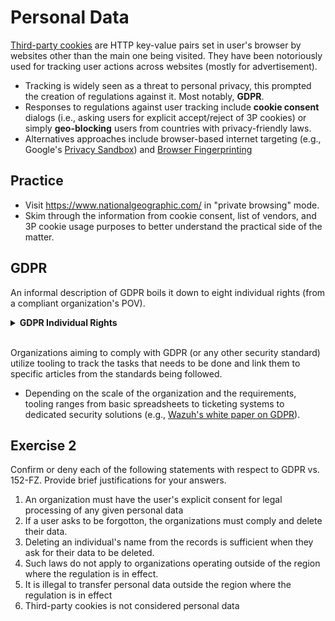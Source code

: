 # Personal Data

[Third-party cookies](https://en.wikipedia.org/wiki/Third-party_cookies) are HTTP key-value pairs set in user's browser by websites other than the main one being visited. They have been notoriously used for tracking user actions across websites (mostly for advertisement).

- Tracking is widely seen as a threat to personal privacy, this prompted the creation of regulations against it. Most notably, **GDPR**.
- Responses to regulations against user tracking include **cookie consent** dialogs (i.e., asking users for explicit accept/reject of 3P cookies) or simply **geo-blocking** users from countries with privacy-friendly laws.
- Alternatives approaches include browser-based internet targeting (e.g., Google's [Privacy Sandbox](https://en.wikipedia.org/wiki/Privacy_Sandbox)) and [Browser Fingerprinting](https://en.wikipedia.org/wiki/Device_fingerprint#Browser_fingerprint)

## Practice

- Visit <https://www.nationalgeographic.com/> in "private browsing" mode.
- Skim through the information from cookie consent, list of vendors, and 3P cookie usage purposes to better understand the practical side of the matter.

## GDPR

An informal description of GDPR boils it down to eight individual rights (from a compliant organization's POV).

<details>
  <summary><b>GDPR Individual Rights</b></summary>
  <ol>
    <li><b>Right to be informed</b>: you can read about how we collect and use your data.</li>
    <li><b>Right of access</b>: you can see the data you shared with us</li>
    <li><b>Right to rectification</b>: you can update your data if incorrect or incomplete.</li>
    <li><b>Right of erasure (to be forgotten)</b>: you can ask us to delete your data from our systems.</li>
    <li><b>Right to restrict processing</b>: you can press "pause" on our use of your data.</li>
    <li><b>Right to data portability</b>: you can export your data in a convenient format</li>
    <li><b>Right to object</b>: you can complain about a use case (e.g., ask not to use your data for marketing).</li>
    <li><b>Rights about automated decisions</b>: you can demand that no big, final decision about you be taken without a human involved to check it.</li>
  </ol>
</details>
<br>

Organizations aiming to comply with GDPR (or any other security standard) utilize tooling to track the tasks that needs to be done and link them to specific articles from the standards being followed.

- Depending on the scale of the organization and the requirements, tooling ranges from basic spreadsheets to ticketing systems to dedicated security solutions (e.g., [Wazuh's white paper on GDPR](https://wazuh.com/resources/Wazuh_GDPR_White_Paper.pdf)).

## Exercise 2

Confirm or deny each of the following statements with respect to GDPR vs. 152-FZ. Provide brief justifications for your answers.

1. An organization must have the user's explicit consent for legal processing of any given personal data
2. If a user asks to be forgotton, the organizations must comply and delete their data.
3. Deleting an individual's name from the records is sufficient when they ask for their data to be deleted.
4. Such laws do not apply to organizations operating outside of the region where the regulation is in effect.
5. It is illegal to transfer personal data outside the region where the regulation is in effect
6. Third-party cookies is not considered personal data
